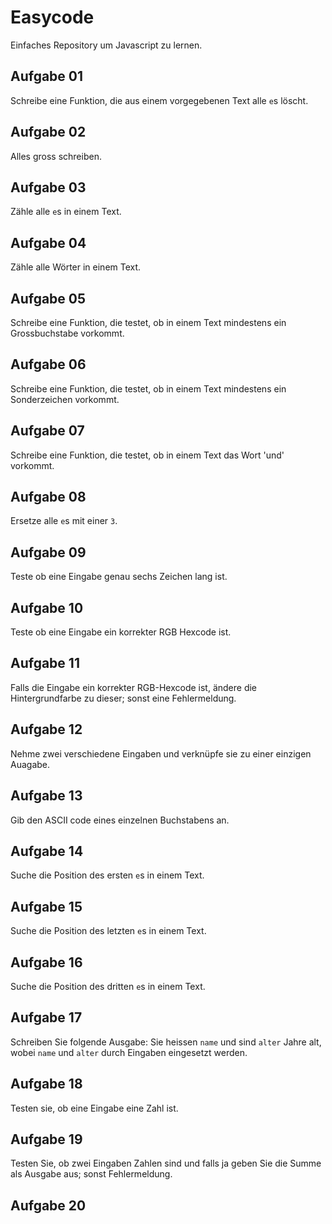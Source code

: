 # Easycode

Einfaches Repository um Javascript zu lernen.


## Aufgabe 01

Schreibe eine Funktion, die aus einem vorgegebenen Text alle `e`s löscht.

## Aufgabe 02

Alles gross schreiben.

## Aufgabe 03

Zähle alle `e`s in einem Text.

## Aufgabe 04

Zähle alle Wörter in einem Text.

## Aufgabe 05

Schreibe eine Funktion, die testet, ob in einem Text mindestens ein Grossbuchstabe vorkommt.

## Aufgabe 06

Schreibe eine Funktion, die testet, ob in einem Text mindestens ein Sonderzeichen vorkommt.

## Aufgabe 07

Schreibe eine Funktion, die testet, ob in einem Text das Wort 'und' vorkommt.


## Aufgabe 08

Ersetze alle `e`s mit einer `3`.

## Aufgabe 09

Teste ob eine Eingabe genau sechs Zeichen lang ist.

## Aufgabe 10

Teste ob eine Eingabe ein korrekter RGB Hexcode ist.

## Aufgabe 11

Falls die Eingabe ein korrekter RGB-Hexcode ist, ändere die Hintergrundfarbe zu dieser; sonst eine Fehlermeldung.

## Aufgabe 12

Nehme zwei verschiedene Eingaben und verknüpfe sie zu einer einzigen Auagabe. 

## Aufgabe 13

Gib den ASCII code eines einzelnen Buchstabens an.

## Aufgabe 14

Suche die Position des ersten `e`s in einem Text.

## Aufgabe 15

Suche die Position des letzten `e`s in einem Text.

## Aufgabe 16

Suche die Position des dritten `e`s in einem Text.

## Aufgabe 17

Schreiben Sie folgende Ausgabe: Sie heissen `name` und sind `alter` Jahre alt, wobei `name` und `alter` durch Eingaben eingesetzt werden.

## Aufgabe 18

Testen sie, ob eine Eingabe eine Zahl ist.

## Aufgabe 19

Testen Sie, ob zwei Eingaben Zahlen sind und falls ja geben Sie die Summe als Ausgabe aus; sonst Fehlermeldung.

## Aufgabe 20



